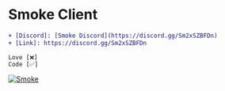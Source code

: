 # Smoke Client

```diff
+ [Discord]: [Smoke Discord](https://discord.gg/Sm2xSZBFDn)
+ [Link]: https://discord.gg/Sm2xSZBFDn
```

```
Love [❌]
Code [✅]
```

<a href="https://dsc.gg/smokex"><img src="https://readme-typing-svg.herokuapp.com?font=Oswald&pause=1000&color=1E00F7&center=true&vCenter=true&width=435&lines=Smoke+Client;dsc.gg%2Fsmokex" alt="Smoke" /></a>
